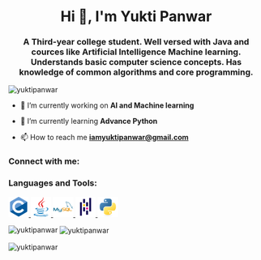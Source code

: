 <h1 align="center">Hi 👋, I'm Yukti Panwar</h1>
<h3 align="center">A Third-year college student. Well versed with Java and cources like Artificial Intelligence  Machine learning. Understands basic computer science concepts. Has knowledge of common algorithms and core programming.</h3>

<p align="left"> <img src="https://komarev.com/ghpvc/?username=yuktipanwar&label=Profile%20views&color=0e75b6&style=flat" alt="yuktipanwar" /> </p>

- 🔭 I’m currently working on **AI and Machine learning**

- 🌱 I’m currently learning **Advance Python**

- 📫 How to reach me **iamyuktipanwar@gmail.com**

<h3 align="left">Connect with me:</h3>
<p align="left">
</p>

<h3 align="left">Languages and Tools:</h3>
<p align="left"> <a href="https://www.cprogramming.com/" target="_blank" rel="noreferrer"> <img src="https://raw.githubusercontent.com/devicons/devicon/master/icons/c/c-original.svg" alt="c" width="40" height="40"/> </a> <a href="https://www.java.com" target="_blank" rel="noreferrer"> <img src="https://raw.githubusercontent.com/devicons/devicon/master/icons/java/java-original.svg" alt="java" width="40" height="40"/> </a> <a href="https://www.mysql.com/" target="_blank" rel="noreferrer"> <img src="https://raw.githubusercontent.com/devicons/devicon/master/icons/mysql/mysql-original-wordmark.svg" alt="mysql" width="40" height="40"/> </a> <a href="https://pandas.pydata.org/" target="_blank" rel="noreferrer"> <img src="https://raw.githubusercontent.com/devicons/devicon/2ae2a900d2f041da66e950e4d48052658d850630/icons/pandas/pandas-original.svg" alt="pandas" width="40" height="40"/> </a> <a href="https://www.python.org" target="_blank" rel="noreferrer"> <img src="https://raw.githubusercontent.com/devicons/devicon/master/icons/python/python-original.svg" alt="python" width="40" height="40"/> </a> </p>

<p><img align="left" src="https://github-readme-stats.vercel.app/api/top-langs?username=yuktipanwar&show_icons=true&locale=en&layout=compact" alt="yuktipanwar" /></p>

<p>&nbsp;<img align="center" src="https://github-readme-stats.vercel.app/api?username=yuktipanwar&show_icons=true&locale=en" alt="yuktipanwar" /></p>

<p><img align="center" src="https://github-readme-streak-stats.herokuapp.com/?user=yuktipanwar&" alt="yuktipanwar" /></p>
